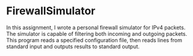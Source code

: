 # FirewallSimulator
In this assignment, I wrote a personal firewall simulator for IPv4 packets. The simulator is capable of filtering both incoming and outgoing packets. This program reads a specified configuration file, then reads lines from standard input and outputs results to standard output.
